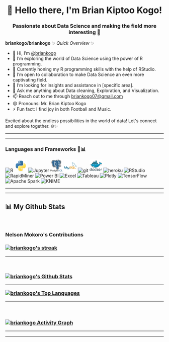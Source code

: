 <h1 align="center">👋 Hello there, I'm Brian Kiptoo Kogo!</h1>
<h3 align="center">Passionate about Data Science and making the field more interesting 🚀</h3>

**briankogo/briankogo** ✨ _Quick Overview_ ✨ 

- 👋 Hi, I’m [@briankogo](https://github.com/briankogo)
- 🔭 I’m exploring the world of Data Science using the power of R programming.
- 🌱 Currently honing my R programming skills with the help of RStudio.
- 👯 I’m open to collaboration to make Data Science an even more captivating field.
- 🤔 I’m looking for insights and assistance in [specific area].
- 💬 Ask me anything about Data cleaning, Exploration, and Visualization.
- 📫 Reach out to me through [briankogo07@gmail.com](mailto:briankogo07@gmail.com)
- 😄 Pronouns: Mr. Brian Kiptoo Kogo
- ⚡ Fun fact: I find joy in both Football and Music.

Excited about the endless possibilities in the world of data! Let's connect and explore together. 🌐✨


<hr>
<hr>

### Languages and Frameworks 🚀📊

<p align="left"> 
    <img src="https://cdn.jsdelivr.net/gh/devicons/devicon/icons/r/r-original.svg" alt="R" width="40" height="40"/> 
    <img src="https://raw.githubusercontent.com/devicons/devicon/master/icons/python/python-original.svg" alt="python" width="40" height="40"/> 
    <img src="https://cdn.jsdelivr.net/gh/devicons/devicon/icons/jupyter/jupyter-original.svg" alt="Jupyter" width="40" height="40"/>
    <img src="https://raw.githubusercontent.com/devicons/devicon/master/icons/postgresql/postgresql-original-wordmark.svg" alt="postgresql" width="40" height="40"/> 
    <img src="https://raw.githubusercontent.com/devicons/devicon/master/icons/mysql/mysql-original-wordmark.svg" alt="mysql" width="40" height="40"/> 
    <img src="https://www.vectorlogo.zone/logos/git-scm/git-scm-icon.svg" alt="git" width="40" height="40"/> 
    <img src="https://raw.githubusercontent.com/devicons/devicon/master/icons/docker/docker-original-wordmark.svg" alt="docker" width="40" height="40"/> 
    <img src="https://www.vectorlogo.zone/logos/heroku/heroku-icon.svg" alt="heroku" width="40" height="40"/> 
    <img src="https://www.vectorlogo.zone/logos/rstudio/rstudio-icon.svg" alt="RStudio" width="40" height="40"/> 
    <img src="https://avatars.githubusercontent.com/u/4490278?s=280&v=4" alt="RapidMiner" width="40" height="40"/> 
    <img src="https://www.vectorlogo.zone/logos/microsoft_powerbi/microsoft_powerbi-icon.svg" alt="Power BI" width="40" height="40"/> 
    <img src="https://upload.wikimedia.org/wikipedia/commons/thumb/7/73/Microsoft_Excel_2013-2019_logo.svg/2170px-Microsoft_Excel_2013-2019_logo.svg.png" alt="Excel" width="40" height="40"/> 
    <img src="https://w7.pngwing.com/pngs/138/659/png-transparent-tableau-software-hd-logo.png" alt="Tableau" width="40" height="40"/> 
    <img src="https://www.vectorlogo.zone/logos/plot_ly/plot_ly-icon.svg" alt="Plotly" width="40" height="40"/> 
    <img src="https://www.vectorlogo.zone/logos/tensorflow/tensorflow-icon.svg" alt="TensorFlow" width="40" height="40"/> 
    <img src="https://www.vectorlogo.zone/logos/apache_spark/apache_spark-icon.svg" alt="Apache Spark" width="40" height="40"/> 
    <img src="https://hub.knime.com/og-image-256.png" alt="KNIME" width="40" height="40"/> 
</p>




<hr>
<hr>



## 📊 My Github Stats

<br/>
<p align="center">
        <h3> Nelson Mokoro's Contributions <h3/>
    <a href="https://github.com/briankogo/github-readme-streak-stats"><img title="🔥 Get streak stats for your profile at git.io/streak-stats" alt="briankogo's streak" src="https://github-readme-streak-stats.herokuapp.com/?user=briankogo&theme=radical&hide_border=true&stroke=0000&background=060A0CD0"/>
    </a>

<br/>
            <hr>

  <br/>
  
  <a href="https://github.com/briankogo/github-readme-stats"><img alt="briankogo's Github Stats" src="https://github-readme-stats.vercel.app/api?username=briankogo&show_icons=true&count_private=true&theme=radical&hide_border=true&bg_color=0D1117" /></a> 
  <br/>
   <hr>         
 <a href="https://github.com/briankogo/github-readme-stats"><img alt="briankogo's Top Languages" src="https://github-readme-stats.vercel.app/api/top-langs/?username=briankogo&langs_count=8&count_private=true&theme=radical&hide_border=true&bg_color=0D1117" /></a>
   <br/>
<hr>

<br/>
<br/>
<a href="https://github.com/briankogo/github-readme-activity-graph"><img alt="briankogo Activity Graph" src="https://github-readme-activity-graph.vercel.app/graph?username=briankogo&bg_color=0D1117&color=5BCDEC&line=5BCDEC&point=FFFFFF&hide_border=true" /></a>



<hr>            
<hr>
